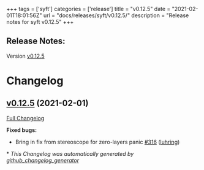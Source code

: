 +++
tags = ['syft']
categories = ['release']
title = "v0.12.5"
date = "2021-02-01T18:01:56Z"
url = "docs/releases/syft/v0.12.5/"
description = "Release notes for syft v0.12.5"
+++

## Release Notes:
Version [v0.12.5](https://github.com/anchore/syft/releases/tag/v0.12.5)

# Changelog

## [v0.12.5](https://github.com/anchore/syft/tree/v0.12.5) (2021-02-01)

[Full Changelog](https://github.com/anchore/syft/compare/v0.12.4...v0.12.5)

**Fixed bugs:**

- Bring in fix from stereoscope for zero-layers panic [\#316](https://github.com/anchore/syft/pull/316) ([luhring](https://github.com/luhring))



\* *This Changelog was automatically generated by [github_changelog_generator](https://github.com/github-changelog-generator/github-changelog-generator)*
